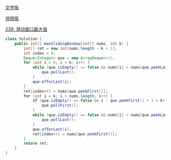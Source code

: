 [文字版](https://programmercarl.com/0239.%E6%BB%91%E5%8A%A8%E7%AA%97%E5%8F%A3%E6%9C%80%E5%A4%A7%E5%80%BC.html)

[视频版](https://www.bilibili.com/video/BV1XS4y1p7qj)

[239. 滑动窗口最大值](https://leetcode.cn/problems/sliding-window-maximum)

```Java
class Solution {
    public int[] maxSlidingWindow(int[] nums, int k) {
        int[] ret = new int[nums.length - k + 1];
        int index = 0;
        Deque<Integer> que = new ArrayDeque<>();
        for (int i = 0; i < k; i++) {
            while (que.isEmpty() == false && nums[i] > nums[que.peekLast()]) {
                que.pollLast();
            }
            que.offerLast(i);
        }
        ret[index++] = nums[que.peekFirst()];
        for (int i = k; i < nums.length; i++) {
            if (que.isEmpty() == false && i - que.peekFirst() + 1 > k) {
                que.pollFirst();
            }
            while (que.isEmpty() == false && nums[i] > nums[que.peekLast()]) {
                que.pollLast();
            }
            que.offerLast(i);
            ret[index++] = nums[que.peekFirst()];
        }
        return ret;
    }
}
```